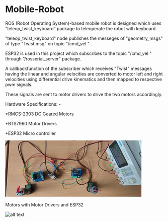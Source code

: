 # Mobile-Robot



ROS (Robot Operating System)-based mobile robot is designed which uses “teleop_twist_keyboard” package to teleoperate the robot with keyboard.

"teleop_twist_keyboard" node publishes the messeges of "geometry_msgs" of type "Twist.msg" on topic "/cmd_vel " .

ESP32 is used in this project which subscribes to the topic "/cmd_vel " through “/rosserial_server" package.

A callbackfunction of the subscriber which receives "Twist" messages having the linear and angular velocities are converted to motor left and right velocities using differential drive kinematics and then mapped to respective pwm signals.

These signals are sent to motor drivers to drive the two motors accordingly.






Hardware Specifications: -


*RMCS-2303 DC Geared Motors

*BTS7960 Motor Drivers

*ESP32 Micro controller





![alt text](https://github.com/pranavpeddi1/Mobile-Robot/blob/main/Motors.jpg)

Motors with Motor Drivers and ESP32 

![alt text](https://github.com/pranavpeddi1/Mobile-Robot/blob/main/Mobile_RobotGiff.gif)
